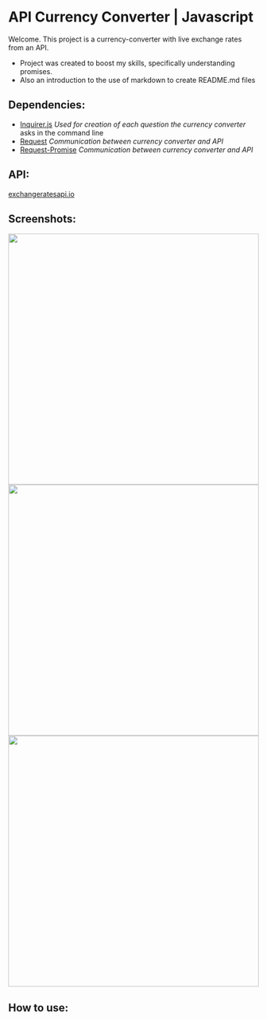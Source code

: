 # API Currency Converter | Javascript

Welcome. This project is a currency-converter with live exchange rates from an API.
  * Project was created to boost my skills, specifically understanding promises.
  * Also an introduction to the use of markdown to create README.md files

## Dependencies:

  * [Inquirer.js](https://github.com/SBoudrias/Inquirer.js/) *Used for creation of each question the currency converter* asks in the command line
  * [Request](https://github.com/request/request) *Communication between currency converter and API*
  * [Request-Promise](https://www.npmjs.com/package/request-promise) *Communication between currency converter and API*

## API:
[exchangeratesapi.io](https://exchangeratesapi.io/)

## Screenshots:

<p float="left">
  <img src="https://i.gyazo.com/1ce4fd22c9c56c79429784fc51257f84.png" width="504" />
  <img src="https://i.gyazo.com/fa8af0a80c6fec249e4d5e9b145ff95e.png" width="504" />
  <img src="https://i.gyazo.com/8d36502a94f18ba4d8b115e5dfb95360.png" width="504" />
</p>

## How to use:
